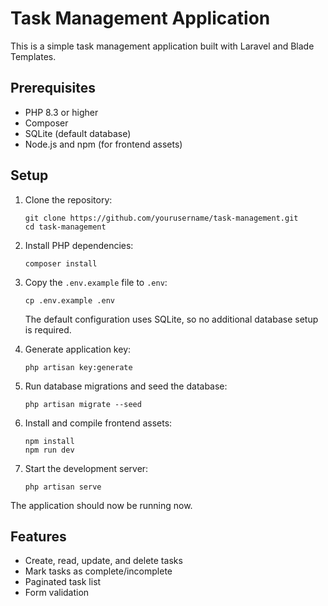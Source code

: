 # Task Management Application

This is a simple task management application built with Laravel and Blade Templates.

## Prerequisites

- PHP 8.3 or higher
- Composer
- SQLite (default database)
- Node.js and npm (for frontend assets)

## Setup

1. Clone the repository:
   ```
   git clone https://github.com/yourusername/task-management.git
   cd task-management
   ```

2. Install PHP dependencies:
   ```
   composer install
   ```

3. Copy the `.env.example` file to `.env`:
   ```
   cp .env.example .env
   ```
   The default configuration uses SQLite, so no additional database setup is required.

4. Generate application key:
   ```
   php artisan key:generate
   ```

5. Run database migrations and seed the database:
   ```
   php artisan migrate --seed
   ```

6. Install and compile frontend assets:
   ```
   npm install
   npm run dev
   ```

7. Start the development server:
   ```
   php artisan serve
   ```

The application should now be running now.

## Features

- Create, read, update, and delete tasks
- Mark tasks as complete/incomplete
- Paginated task list
- Form validation

